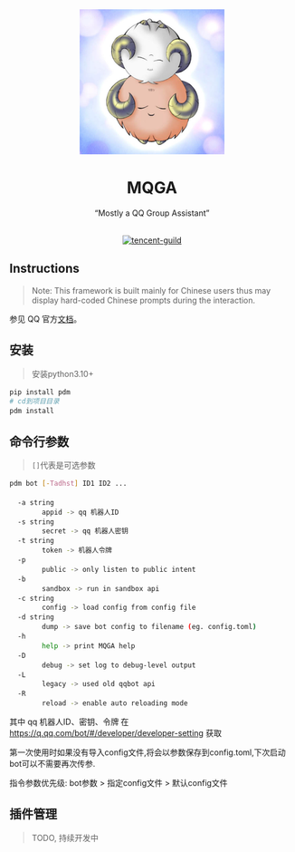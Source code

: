 <div align="center">
  <img src="src/迷途的羔羊.jpg" alt="迷途的羔羊" width = "256">
  <br><h1>MQGA</h1>“Mostly a QQ Group Assistant”<br><br>
  
  [![tencent-guild](https://img.shields.io/badge/%E9%A2%91%E9%81%93-MQGA-yellow?style=flat-square&logo=tencent-qq)](https://pd.qq.com/s/dsremvwtg)
  
</div>

## Instructions

> Note: This framework is built mainly for Chinese users thus may display hard-coded Chinese prompts during the interaction.

参见 QQ 官方[文档](https://bot.q.qq.com/wiki/)。

## 安装
> 安装python3.10+
```bash
pip install pdm
# cd到项目目录
pdm install
```
## 命令行参数
> `[]`代表是可选参数
```bash
pdm bot [-Tadhst] ID1 ID2 ...

  -a string
        appid -> qq 机器人ID
  -s string
        secret -> qq 机器人密钥
  -t string
        token -> 机器人令牌
  -p
        public -> only listen to public intent
  -b
        sandbox -> run in sandbox api
  -c string
        config -> load config from config file
  -d string
        dump -> save bot config to filename (eg. config.toml)
  -h    
        help -> print MQGA help
  -D    
        debug -> set log to debug-level output
  -L    
        legacy -> used old qqbot api 
  -R    
        reload -> enable auto reloading mode
```

  其中 qq 机器人ID、密钥、令牌 在 https://q.qq.com/bot/#/developer/developer-setting 获取

  第一次使用时如果没有导入config文件,将会以参数保存到config.toml,下次启动bot可以不需要再次传参.
  
  指令参数优先级: bot参数 > 指定config文件 > 默认config文件

## 插件管理
> TODO, 持续开发中
